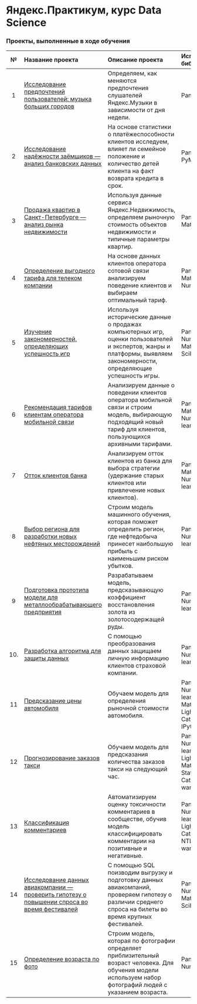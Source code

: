 # Яндекс.Практикум, курс Data Sсience
### Проекты, выполненные в ходе обучения

| **№** | **Название проекта** | **Описание проекта** | **Используемые библиотеки** |
| :-: | :- | :- | :- |
| 1 |[Исследование предпочтений пользователей: музыка больших городов]()| Определяем, как меняются предпочтения слушателей Яндекс.Музыки в зависимости от дня недели. | Pandas|
| 2 |[Исследование надёжности заёмщиков — анализ банковских данных](https://github.com/ket3er/praktikum/tree/master/%D0%9F%D1%80.01%20%D0%9F%D1%80%D0%B5%D0%B4%D0%BE%D0%B1%D1%80%D0%B0%D0%B1%D0%BE%D1%82%D0%BA%D0%B0%20%D0%B4%D0%B0%D0%BD%D0%BD%D1%8B%D1%85)| На основе статистики о платёжеспособности клиентов исследуем, влияет ли семейное положение и количество детей клиента на факт возврата кредита в срок. | Pandas, PyMystem3 |
| 3 |[Продажа квартир в Санкт-Петербурге — анализ рынка недвижимости](https://github.com/ket3er/praktikum/tree/master/%D0%9F%D1%80.02%20%D0%98%D1%81%D1%81%D0%BB%D0%B5%D0%B4%D0%BE%D0%B2%D0%B0%D1%82%D0%B5%D0%BB%D1%8C%D1%81%D0%BA%D0%B8%D0%B9%20%D0%B0%D0%BD%D0%B0%D0%BB%D0%B8%D0%B7%20%D0%B4%D0%B0%D0%BD%D0%BD%D1%8B%D1%85)| Используя данные сервиса Яндекс.Недвижимость, определяем рыночную стоимость объектов недвижимости и типичные параметры квартир. | Pandas, Matplotlib |
| 4 |[Определение выгодного тарифа для телеком компании](https://github.com/ket3er/praktikum/tree/master/%D0%9F%D1%80.03%20%D0%A1%D1%82%D0%B0%D1%82%D0%B8%D1%81%D1%82%D0%B8%D1%87%D0%B5%D1%81%D0%BA%D0%B8%D0%B9%20%D0%B0%D0%BD%D0%B0%D0%BB%D0%B8%D0%B7%20%D0%B4%D0%B0%D0%BD%D0%BD%D1%8B%D1%85)| На основе данных клиентов оператора сотовой связи анализируем поведение клиентов и выбираем оптимальный тариф. | Pandas, Matplotlib, NumPy, SciPy |
| 5 |[Изучение закономерностей, определяющих успешность игр](https://github.com/ket3er/praktikum/tree/master/%D0%9F%D1%80.04%20%D0%A1%D0%B1%D0%BE%D1%80%D0%BD%D1%8B%D0%B9%20%D0%BF%D1%80%D0%BE%D0%B5%D0%BA%D1%82%201)| Используя исторические данные о продажах компьютерных игр, оценки пользователей и экспертов, жанры и платформы, выявляем закономерности, определяющие успешность игры. | Pandas, NumPy, Matplotlib, SciPy |
| 6 |[Рекомендация тарифов клиентам оператора мобильной связи](https://github.com/ket3er/praktikum/tree/master/%D0%9F%D1%80.05%20%D0%92%D0%B2%D0%B5%D0%B4%D0%B5%D0%BD%D0%B8%D0%B5%20%D0%B2%20%D0%BC%D0%B0%D1%88%D0%B8%D0%BD%D0%BD%D0%BE%D0%B5%20%D0%BE%D0%B1%D1%83%D1%87%D0%B5%D0%BD%D0%B8%D0%B5)| Анализируем данные о поведении клиентов оператора мобильной связи и строим модель, выбирающую подходящий новый тариф для клиентов, пользующихся архивными тарифами. | Pandas, Matplotlib, NumPy, Scikit-learn, Joblib|
| 7 |[Отток клиентов банка](https://github.com/ket3er/praktikum/tree/master/%D0%9F%D1%80.06%20%D0%9E%D0%B1%D1%83%D1%87%D0%B5%D0%BD%D0%B8%D0%B5%20%D1%81%20%D1%83%D1%87%D0%B8%D1%82%D0%B5%D0%BB%D0%B5%D0%BC)| Анализируем отток клиентов из банка для выбора стратегии (удержание старых клиентов или привлечение новых клиентов). | Pandas, Matplotlib, NumPy, Scikit-learn |
| 8 |[Выбор региона для разработки новых нефтяных месторождений](https://github.com/ket3er/praktikum/tree/master/%D0%9F%D1%80.07%20%D0%9C%D0%B0%D1%88%D0%B8%D0%BD%D0%BD%D0%BE%D0%B5%20%D0%BE%D0%B1%D1%83%D1%87%D0%B5%D0%BD%D0%B8%D0%B5%20%D0%B2%20%D0%B1%D0%B8%D0%B7%D0%BD%D0%B5%D1%81%D0%B5)| Строим модель машинного обучения, которая поможет определить регион, где нефтедобыча принесет наибольшую прибыль с наименьшим риском убытков. | Pandas, NumPy, Scikit-learn |
| 9 |[Подготовка прототипа модели для металлообрабатывающего предприятия](https://github.com/ket3er/praktikum/tree/master/%D0%9F%D1%80.08%20%D0%A1%D0%B1%D0%BE%D1%80%D0%BD%D1%8B%D0%B9%20%D0%BF%D1%80%D0%BE%D0%B5%D0%BA%D1%82%202)| Разрабатываем модель, предсказывающую коэффициент восстановления золота из золотосодержащей руды. | Pandas, NumPy, Scikit-learn, Matplotlib |
| 10. |[Разработка алгоритма для защиты данных](https://github.com/ket3er/praktikum/tree/master/%D0%9F%D1%80.09%20%D0%9B%D0%B8%D0%BD%D0%B5%D0%B9%D0%BD%D0%B0%D1%8F%20%D0%B0%D0%BB%D0%B3%D0%B5%D0%B1%D1%80%D0%B0)| С помощью преобразования данных защищаем личную информацию клиентов страховой компании. | Pandas, NumPy, Scikit-learn |
| 11 |[Предсказание цены автомобиля](https://github.com/ket3er/praktikum/tree/master/%D0%9F%D1%80.10%20%D0%A7%D0%B8%D1%81%D0%BB%D0%B5%D0%BD%D0%BD%D1%8B%D0%B5%20%D0%BC%D0%B5%D1%82%D0%BE%D0%B4%D1%8B)| Обучаем модель для определения рыночной стоимости автомобиля. | Pandas, NumPy, Scikit-learn, Matplotlib, LightGBM, CatBoost, IPython |
| 12 |[Прогнозирование заказов такси](https://github.com/ket3er/praktikum/tree/master/%D0%9F%D1%80.11%20%D0%92%D1%80%D0%B5%D0%BC%D0%B5%D0%BD%D0%BD%D1%8B%D0%B5%20%D1%80%D1%8F%D0%B4%D1%8B)| Обучаем модель для предсказания количества заказов такси на следующий час. | Pandas, NumPy, Scikit-learn, LightGBM, Matplotlib, StatsModels, CatBoost, warnings |
| 13 |[Классификация комментариев](https://github.com/ket3er/praktikum/tree/master/%D0%9F%D1%80.12%20%D0%9C%D0%B0%D1%88%D0%B8%D0%BD%D0%BD%D0%BE%D0%B5%20%D0%BE%D0%B1%D1%83%D1%87%D0%B5%D0%BD%D0%B8%D0%B5%20%D0%B4%D0%BB%D1%8F%20%D1%82%D0%B5%D0%BA%D1%81%D1%82%D0%BE%D0%B2)| Автоматизируем оценку токсичности комментариев в сообществе, обучив модель классифицировать комментарии на позитивные и негативные. | Pandas, NumPy, Scikit-learn, NLTK, LightGBM, CatBoost, NTLK, re, tqdm, warnings |
| 14 |[Исследование данных авиакомпании — проверить гипотезу о повышении спроса во время фестивалей](https://github.com/ket3er/praktikum/tree/master/%D0%9F%D1%80.13%20%D0%98%D0%B7%D0%B2%D0%BB%D0%B5%D1%87%D0%B5%D0%BD%D0%B8%D0%B5%20%D0%B4%D0%B0%D0%BD%D0%BD%D1%8B%D1%85)| С помощью SQL поизводим выгрузку и подготовку данных авиакомпаний, проверяем гипотезу о различии среднего спроса на билеты во время крупных фестивалей. | Pandas, NumPy,  Matplotlib, SciPy |
| 15 |[Определение возраста по фото](https://github.com/ket3er/praktikum/tree/master/%D0%9F%D1%80.14%20%D0%9A%D0%BE%D0%BC%D0%BF%D1%8C%D1%8E%D1%82%D0%B5%D1%80%D0%BD%D0%BE%D0%B5%20%D0%B7%D1%80%D0%B5%D0%BD%D0%B8%D0%B5)| Строим модель, которая по фотографии определяет приблизительный возраст человека. Для обучения модели используем набор фотографий людей с указанием возраста. | Pandas, NumPy, Keras |
